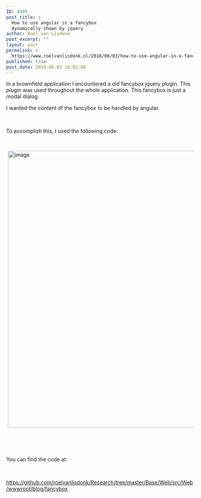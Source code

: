 ```yaml
---
ID: 4909
post_title: >
  How to use angular in a fancybox
  dynamically shown by jquery
author: Roel van Lisdonk
post_excerpt: ""
layout: post
permalink: >
  https://www.roelvanlisdonk.nl/2016/06/03/how-to-use-angular-in-a-fancybox-dynamically-shown-by-jquery/
published: true
post_date: 2016-06-03 16:02:06
---
```

<p>In a brownfield application I encountered a old fancybox jquery plugin. This plugin was used throughout the whole application. This fancybox is just a modal dialog.</p>  <p>I wanted the content of the fancybox to be handled by angular.</p>  <p>&#160;</p>  <p>To accomplish this, I used the following code:</p>  <p>&#160;</p>  <p><a href="https://www.roelvanlisdonk.nl/wp-content/uploads/2016/06/image-1.png" rel="lightbox"><img title="image" style="border-top: 0px; border-right: 0px; background-image: none; border-bottom: 0px; padding-top: 0px; padding-left: 0px; border-left: 0px; margin: 0px 5px; display: inline; padding-right: 0px" border="0" alt="image" src="https://www.roelvanlisdonk.nl/wp-content/uploads/2016/06/image_thumb-1.png" width="578" height="745" /></a></p>  <p>&#160;</p>  <p>&#160;</p>  <p>You can find the code at:</p>  <p>&#160;</p>  <p><a title="https://github.com/roelvanlisdonk/Research/tree/master/Base/Web/src/Web/wwwroot/blog/fancybox" href="https://github.com/roelvanlisdonk/Research/tree/master/Base/Web/src/Web/wwwroot/blog/fancybox">https://github.com/roelvanlisdonk/Research/tree/master/Base/Web/src/Web/wwwroot/blog/fancybox</a></p>